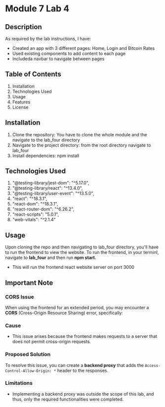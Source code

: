 # Module 7 Lab 4

## Description

As required by the lab instructions, I have:

- Created an app with 3 different pages: Home, Login and Bitcoin Rates
- Used existing components to add content to each page
- Includeda navbar to navigate between pages

## Table of Contents

1. Installation
2. Technologies Used
3. Usage
4. Features
5. License

## Installation

1. Clone the repository:
   You have to clone the whole module and the navigate to the lab_four directory
2. Navigate to the project directory:
   from the root directory navigate to lab_four
3. Install dependencies:
   npm install

## Technologies Used

1. "@testing-library/jest-dom": "^5.17.0",
2. "@testing-library/react": "^13.4.0",
3. "@testing-library/user-event": "^13.5.0",
4. "react": "^18.3.1",
5. "react-dom": "^18.3.1",
6. "react-router-dom": "^6.26.2",
7. "react-scripts": "5.0.1",
8. "web-vitals": "^2.1.4"

## Usage

Upon cloning the repo and then navigating to lab_four directory, you'll have to run the frontend to view the website.
To run the frontend, in your terminl, navigate to **lab_four** and then run **npm start.**

- This will run the frontend react website server on port 3000

## Important Note

### CORS Issue

When using the frontend for an extended period, you may encounter a **CORS** (Cross-Origin Resource Sharing) error, specifically:

### Cause

- This issue arises because the frontend makes requests to a server that does not permit cross-origin requests.

### Proposed Solution

To resolve this issue, you can create a **backend proxy** that adds the `Access-Control-Allow-Origin: *` header to the responses.

### Limitations

- Implementing a backend proxy was outside the scope of this lab, and thus, only the required functionalities were completed.
